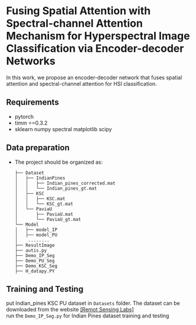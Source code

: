 # Fusing Spatial Attention with Spectral-channel Attention Mechanism for Hyperspectral Image Classification via Encoder-decoder Networks
In this work, we propose an encoder-decoder network that fuses spatial attention and spectral-channel attention for HSI classification.
## Requirements
* pytorch 
* timm ==0.3.2
* sklearn numpy spectral matplotlib scipy  


## Data preparation
- The project should be organized as:
  ```
  ├── Dataset
  │   ├── IndianPines
  │   │   ├── Indian_pines_corrected.mat
  │   │   └── Indian_pines_gt.mat
  │   ├── KSC
  │   │   ├── KSC.mat
  │   │   └── KSC_gt.mat
  │   └── PaviaU
  │       ├── PaviaU.mat
  │       └── PaviaU_gt.mat
  └── Model
  │   ├── model_IP
  │   ├── model_PU
  │    ........
  ├── ResultImage
  ├── autis.py
  ├── Demo_IP_Seg
  ├── Demo_PU_Seg
  ├── Demo_KSC_Seg
  ├── H_datapy.PY
  ```

## Training and Testing
put Indian_pines KSC PU dataset in ```Datasets``` folder.   The dataset can be downloaded from the website  [[Remot Sensing Labs]](https://rslab.ut.ac.ir/data) <br>
run the ```Demo_IP_Seg.py``` for Indian Pines dataset training and testing<br> 



